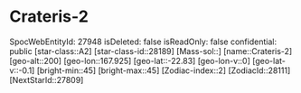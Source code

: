 ﻿---
location: [-22.83,167.925,200]
type: Station
tags:
- astro/Star

---

# Crateris-2

SpocWebEntityId: 27948
isDeleted: false
isReadOnly: false
confidential: public
[star-class::A2]
[star-class-id::28189]
[Mass-sol::]
[name::Crateris-2]
[geo-alt::200]
[geo-lon::167.925]
[geo-lat::-22.83]
[geo-lon-v::0]
[geo-lat-v::-0.1]
[bright-min::45]
[bright-max::45]
[Zodiac-index::2]
[ZodiacId::28111]
[NextStarId::27809]

